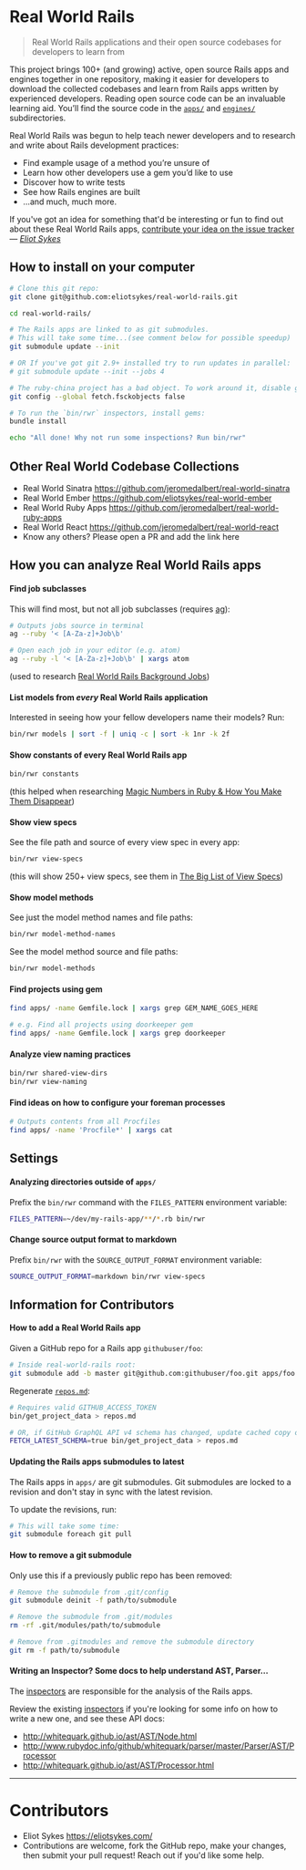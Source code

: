 # Real World Rails

> Real World Rails applications and their open source codebases for developers to learn from

This project brings 100+ (and growing) active, open source Rails apps and engines together in one repository, making it easier for developers to download the collected codebases and learn from Rails apps written by experienced developers. Reading open source code can be an invaluable learning aid. You&rsquo;ll find the source code in the [`apps/`](apps/) and [`engines/`](engines/) subdirectories.

Real World Rails was begun to help teach newer developers and to research and write about Rails development practices:

- Find example usage of a method you&rsquo;re unsure of
- Learn how other developers use a gem you&rsquo;d like to use
- Discover how to write tests
- See how Rails engines are built
- &hellip;and much, much more.

If you've got an idea for something that'd be interesting or fun to find out about these Real World Rails apps, [contribute your idea on the issue tracker](https://github.com/eliotsykes/real-world-rails/issues) &mdash; [_Eliot Sykes_](https://eliotsykes.com)

## How to install on your computer

```bash
# Clone this git repo:
git clone git@github.com:eliotsykes/real-world-rails.git

cd real-world-rails/

# The Rails apps are linked to as git submodules.
# This will take some time...(see comment below for possible speedup)
git submodule update --init

# OR If you've got git 2.9+ installed try to run updates in parallel:
# git submodule update --init --jobs 4

# The ruby-china project has a bad object. To work around it, disable git's fsck of fetched object temporarily:
git config --global fetch.fsckobjects false

# To run the `bin/rwr` inspectors, install gems:
bundle install

echo "All done! Why not run some inspections? Run bin/rwr"
```

## Other Real World Codebase Collections

- Real World Sinatra https://github.com/jeromedalbert/real-world-sinatra
- Real World Ember https://github.com/eliotsykes/real-world-ember
- Real World Ruby Apps https://github.com/jeromedalbert/real-world-ruby-apps
- Real World React https://github.com/jeromedalbert/real-world-react
- Know any others? Please open a PR and add the link here

## How you can analyze Real World Rails apps

#### Find job subclasses

This will find most, but not all job subclasses (requires [ag](https://github.com/ggreer/the_silver_searcher#installing)):

```bash
# Outputs jobs source in terminal
ag --ruby '< [A-Za-z]+Job\b'

# Open each job in your editor (e.g. atom)
ag --ruby -l '< [A-Za-z]+Job\b' | xargs atom
```

(used to research [Real World Rails Background Jobs](https://www.eliotsykes.com/real-world-rails-background-jobs))

#### List models from *every* Real World Rails application

Interested in seeing how your fellow developers name their models? Run:

```bash
bin/rwr models | sort -f | uniq -c | sort -k 1nr -k 2f
```

#### Show constants of every Real World Rails app

```bash
bin/rwr constants
```
(this helped when researching [Magic Numbers in Ruby & How You Make Them Disappear](https://eliotsykes.com/magic-numbers))

#### Show view specs

See the file path and source of every view spec in every app:
```bash
bin/rwr view-specs
```
(this will show 250+ view specs, see them in [The Big List of View Specs](https://eliotsykes.com/view-specs))

#### Show model methods

See just the model method names and file paths:
```bash
bin/rwr model-method-names
```

See the model method source and file paths:
```bash
bin/rwr model-methods
```

#### Find projects using gem

```bash
find apps/ -name Gemfile.lock | xargs grep GEM_NAME_GOES_HERE

# e.g. Find all projects using doorkeeper gem
find apps/ -name Gemfile.lock | xargs grep doorkeeper
```

#### Analyze view naming practices

```bash
bin/rwr shared-view-dirs
bin/rwr view-naming
```

#### Find ideas on how to configure your foreman processes

```bash
# Outputs contents from all Procfiles
find apps/ -name 'Procfile*' | xargs cat
```


## Settings

#### Analyzing directories outside of `apps/`

Prefix the `bin/rwr` command with the `FILES_PATTERN` environment variable:

```bash
FILES_PATTERN=~/dev/my-rails-app/**/*.rb bin/rwr
```

#### Change source output format to markdown

Prefix `bin/rwr` with the `SOURCE_OUTPUT_FORMAT` environment variable:
```bash
SOURCE_OUTPUT_FORMAT=markdown bin/rwr view-specs
```

## Information for Contributors

#### How to add a Real World Rails app

Given a GitHub repo for a Rails app `githubuser/foo`:

```bash
# Inside real-world-rails root:
git submodule add -b master git@github.com:githubuser/foo.git apps/foo
```

Regenerate [`repos.md`](repos.md):

```bash
# Requires valid GITHUB_ACCESS_TOKEN
bin/get_project_data > repos.md

# OR, if GitHub GraphQL API v4 schema has changed, update cached copy of schema:
FETCH_LATEST_SCHEMA=true bin/get_project_data > repos.md
```

#### Updating the Rails apps submodules to latest

The Rails apps in `apps/` are git submodules. Git submodules are locked to a revision and don't stay in sync with the latest revision.

To update the revisions, run:

```bash
# This will take some time:
git submodule foreach git pull
```

#### How to remove a git submodule

Only use this if a previously public repo has been removed:

```bash
# Remove the submodule from .git/config
git submodule deinit -f path/to/submodule

# Remove the submodule from .git/modules
rm -rf .git/modules/path/to/submodule

# Remove from .gitmodules and remove the submodule directory
git rm -f path/to/submodule
```

#### Writing an Inspector? Some docs to help understand AST, Parser&hellip;

The [inspectors](lib/real_world_rails/inspectors) are responsible for the analysis of the Rails apps.

Review the existing [inspectors](lib/real_world_rails/inspectors) if you're looking for some info on how to write a new one, and see these API docs:

- http://whitequark.github.io/ast/AST/Node.html
- http://www.rubydoc.info/github/whitequark/parser/master/Parser/AST/Processor
- http://whitequark.github.io/ast/AST/Processor.html

---

# Contributors

- Eliot Sykes https://eliotsykes.com/
- Contributions are welcome, fork the GitHub repo, make your changes, then submit your pull request! Reach out if you'd like some help.
